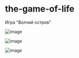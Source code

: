 # the-game-of-life
Игра "Волчий остров"


![image](https://user-images.githubusercontent.com/44696785/145369507-928cc43d-233b-4410-a401-d25d32adbfea.png)

![image](https://user-images.githubusercontent.com/44696785/145369523-b428c98e-08f9-4564-9698-21281713bbd7.png)

![image](https://user-images.githubusercontent.com/44696785/145369543-cda7e0f6-28f8-46f5-89b2-6a6d308c27b2.png)
